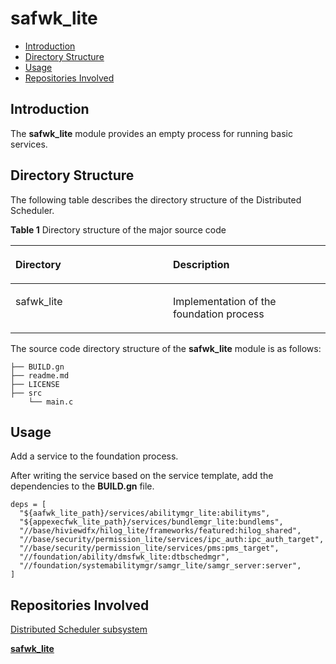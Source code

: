 # safwk\_lite<a name="EN-US_TOPIC_0000001081445008"></a>

-   [Introduction](#section11660541593)
-   [Directory Structure](#section1464106163817)
-   [Usage](#section10729231131110)
-   [Repositories Involved](#section176111311166)

## Introduction<a name="section11660541593"></a>

The  **safwk\_lite**  module provides an empty process for running basic services.

## Directory Structure<a name="section1464106163817"></a>

The following table describes the directory structure of the Distributed Scheduler.

**Table 1**  Directory structure of the major source code

<a name="table43531856201716"></a>
<table><thead align="left"><tr id="row20416556201718"><th class="cellrowborder" valign="top" width="50%" id="mcps1.1.3.1.1"><p id="p10416456121716"><a name="p10416456121716"></a><a name="p10416456121716"></a>Directory</p>
</th>
<th class="cellrowborder" valign="top" width="50%" id="mcps1.1.3.1.2"><p id="p1841645631717"><a name="p1841645631717"></a><a name="p1841645631717"></a>Description</p>
</th>
</tr>
</thead>
<tbody><tr id="row104169564177"><td class="cellrowborder" valign="top" width="50%" headers="mcps1.1.3.1.1 "><p id="p17416125614179"><a name="p17416125614179"></a><a name="p17416125614179"></a>safwk_lite</p>
</td>
<td class="cellrowborder" valign="top" width="50%" headers="mcps1.1.3.1.2 "><p id="p04163569170"><a name="p04163569170"></a><a name="p04163569170"></a>Implementation of the foundation process</p>
</td>
</tr>
</tbody>
</table>

The source code directory structure of the  **safwk\_lite**  module is as follows:

```
├── BUILD.gn
├── readme.md
├── LICENSE
├── src
    └── main.c
```

## Usage<a name="section10729231131110"></a>

Add a service to the foundation process.

After writing the service based on the service template, add the dependencies to the  **BUILD.gn**  file.

```
deps = [
  "${aafwk_lite_path}/services/abilitymgr_lite:abilityms",
  "${appexecfwk_lite_path}/services/bundlemgr_lite:bundlems",
  "//base/hiviewdfx/hilog_lite/frameworks/featured:hilog_shared",
  "//base/security/permission_lite/services/ipc_auth:ipc_auth_target",
  "//base/security/permission_lite/services/pms:pms_target",
  "//foundation/ability/dmsfwk_lite:dtbschedmgr",
  "//foundation/systemabilitymgr/samgr_lite/samgr_server:server",
]
```

## Repositories Involved<a name="section176111311166"></a>

[Distributed Scheduler subsystem](en-us_topic_0000001115719369.md)

**[safwk\_lite](https://gitee.com/openharmony/systemabilitymgr_services_safwk_lite)**

